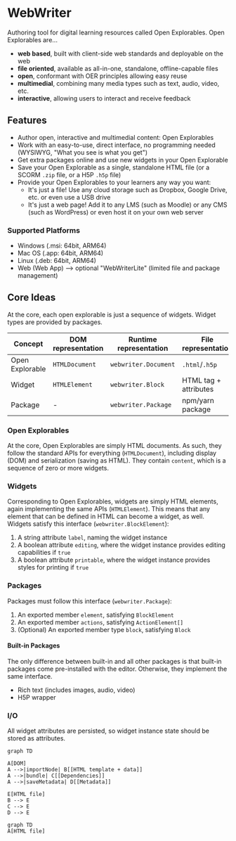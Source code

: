 # WebWriter
Authoring tool for digital learning resources called Open Explorables. Open Explorables are...
- **web based**, built with client-side web standards and deployable on the web
- **file oriented**, available as all-in-one, standalone, offline-capable files
- **open**, conformant with OER principles allowing easy reuse
- **multimedial**, combining many media types such as text, audio, video, etc.
- **interactive**, allowing users to interact and receive feedback

## Features
- Author open, interactive and multimedial content: Open Explorables
- Work with an easy-to-use, direct interface, no programming needed (WYSIWYG, "What you see is what you get")
- Get extra packages online and use new widgets in your Open Explorable
- Save your Open Explorable as a single, standalone HTML file (or a SCORM `.zip` file, or a H5P `.h5p` file)
- Provide your Open Explorables to your learners any way you want:
  - It's just a file! Use any cloud storage such as Dropbox, Google Drive, etc. or even use a USB drive
  - It's just a web page! Add it to any LMS (such as Moodle) or any CMS (such as WordPress) or even host it on your own web server

### Supported Platforms
- Windows (.msi: 64bit, ARM64)
- Mac OS (.app: 64bit, ARM64)
- Linux (.deb: 64bit, ARM64)
- Web (Web App) --> optional "WebWriterLite" (limited file and package management)

## Core Ideas
At the core, each open explorable is just a sequence of widgets. Widget types are provided by packages.

| Concept         | DOM representation | Runtime representation | File representation   |
|-----------------|--------------------|------------------------|-----------------------|
| Open Explorable | `HTMLDocument`     | `webwriter.Document`   | `.html`/`.h5p`        |
| Widget          | `HTMLElement`      | `webwriter.Block`      | HTML tag + attributes |
| Package         | -                  | `webwriter.Package`    | npm/yarn package      |


### Open Explorables
At the core, Open Explorables are simply HTML documents. As such, they follow the standard APIs for everything (`HTMLDocument`), including display (DOM) and serialization (saving as HTML). They contain `content`, which is a sequence of zero or more widgets.

### Widgets
Corresponding to Open Explorables, widgets are simply HTML elements, again implementing the same APIs (`HTMLElement`). This means that any element that can be defined in HTML can become a widget, as well. Widgets satisfy this interface (`webwriter.BlockElement`):
1. A string attribute `label`, naming the widget instance
2. A boolean attribute `editing`, where the widget instance provides editing capabilities if `true`
3. A boolean attribute `printable`, where the widget instance provides styles for printing if `true`

### Packages
Packages must follow this interface (`webwriter.Package`):
1. An exported member `element`, satisfying `BlockElement`
2. An exported member `actions`, satisfying `ActionElement[]`
3. (Optional) An exported member type `block`, satisfying `Block`

#### Built-in Packages
The only difference between built-in and all other packages is that built-in packages come pre-installed with the editor. Otherwise, they implement the same interface. 
- Rich text (includes images, audio, video)
- H5P wrapper

### I/O
All widget attributes are persisted, so widget instance state should be stored as attributes.

```mermaid
graph TD

A[DOM]
A -->|importNode| B[[HTML template + data]]
A -->|bundle| C[[Dependencies]]
A -->|saveMetadata| D[[Metadata]]

E[HTML file]
B --> E
C --> E
D --> E
```

```mermaid
graph TD
A[HTML file]

```